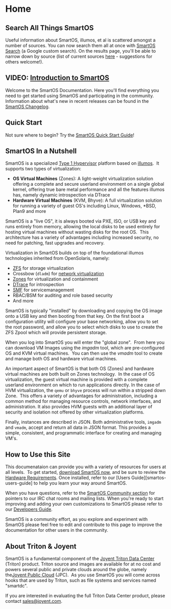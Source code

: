 # Home

## Search All Things SmartOS

Useful information about SmartOS, illumos, et al is scattered amongst a number of sources. You can now search them all at once with [SmartOS Search][smartos-search] (a Google custom search). On the results page, you'll be able to narrow down by source (list of current sources [here][smartos-sources] - suggestions for others welcome!).

[smartos-search]: http://smartos.org/search/
[smartos-sources]: http://smartos.org/2013/02/04/smartos-news-feb-4-2013/

## VIDEO: [Introduction to SmartOS][intro-video]

[intro-video]: http://smartos.org/2012/08/21/introduction-to-smartos/

Welcome to the SmartOS Documentation. Here you'll find everything you need to get started using SmartOS and participating in the community. Information about what's new in recent releases can be found in the [SmartOS Changelog][smartos-changelog].

[smartos-changelog]: https://us-east.manta.joyent.com/Joyent_Dev/public/SmartOS/smartos.html

## Quick Start

Not sure where to begin? Try the [SmartOS Quick Start Guide][smartos-qs]!

[smartos-qs]: smartos-quick-start-guide.md

## SmartOS In a Nutshell

SmartOS is a specialized [Type 1 Hypervisor][type1-vmm] platform based on [illumos][illumos].  It supports two types of virtualization:

[type1-vmm]: http://en.wikipedia.org/wiki/Hypervisor
[illumos]: https://illumos.org

- **OS Virtual Machines** (Zones): A light-weight virtualization solution offering a complete and secure userland environment on a single global kernel, offering true bare metal performance and all the features illumos has, namely dynamic introspection via DTrace
- **Hardware Virtual Machines** (KVM, Bhyve): A full virtualization solution for running a variety of guest OS's including Linux, Windows, \*BSD, Plan9 and more

SmartOS is a "live OS", it is always booted via PXE, ISO, or USB key and runs entirely from memory, allowing the local disks to be used entirely for hosting virtual machines without wasting disks for the root OS.  This architecture has a variety of advantages including increased security, no need for patching, fast upgrades and recovery.

Virtualization in SmartOS builds on top of the foundational illumos technologies inherited from OpenSolaris, namely:

- [ZFS][zfs] for storage virtualization
- Crossbow (`dladm`) for [network virtualization][networking]
- [Zones][zones] for virtualization and containment
- [DTrace][dtrace] for introspection
- [SMF][smf] for servicemanagement
- RBAC/BSM for auditing and role based security
- And more

[zfs]: zfs.md
[networking]: networking-and-network-virtualization.md
[zones]: smartos-virtualization.md
[dtrace]: dtrace.md
[smf]: basic-smf-commands.md

SmartOS is typically "installed" by downloading and copying the OS image onto a USB key and then booting from that key. On the first boot a configuration utility will configure your base networking, allow you to set the root password, and allow you to select which disks to use to create the ZFS Zpool which will provide persistent storage.

When you log into SmartOS you will enter the "global zone".  From here you can download VM Images using the *imgadm* tool, which are pre-configured OS and KVM virtual machines.  You can then use the *vmadm* tool to create and manage both OS and hardware virtual machines.

An important aspect of SmartOS is that both OS (Zones) and hardware virtual machines are both built on Zones technology.  In the case of OS virtualization, the guest virtual machine is provided with a complete userland environment on which to run applications directly.
In the case of HVM virtualization, the `qemu` or `bhyve`  process will run within a stripped down Zone.  This offers a variety of advantages for administration, including a common method for managing resource controls, network interfaces, and administration. It also provides HVM guests with an additional layer of security and isolation not offered by other virtualization platforms.

Finally, instances are described in JSON. Both administrative tools, `imgadm` and `vmadm`, accept and return all data in JSON
format. This provides a simple, consistent, and programmatic interface for creating and managing VM's.

## How to Use this Site

This documenataion can provide you with a variety of resources for users at all levels.  To get started, [download SmartOS now](download-smartos.md), and be sure to review the [Hardware Requirements](hardware-requirements.md).
Once installed, refer to our [Users Guide][smartos-users-guide] to help you learn your way around SmartOS.

When you have questions, refer to the [SmartOS Community section](mailing-lists-and-irc.md) for pointers to
our IRC chat rooms and mailing lists. When you're ready to start improving and adding your own customizations to SmartOS please refer to our [Developers Guide](smartos-developers-guide.md).

SmartOS is a community effort, as you explore and experiment with SmartOS please feel free to edit and contribute to this page to improve the documentation for other users in the community.

## About Triton &amp; Joyent

SmartOS is a fundamental component of the [Joyent Triton Data Center](http://www.joyent.com/triton/) (Triton) product. Triton
source and images are available for at no cost and powers several public and private clouds around the globe, namely the[Joyent Public Cloud](http://www.joyentcloud.com) (JPC).  As you use SmartOS you will come across hooks that are used by Triton, such as file systems and services named "smartdc".

If you are interested in evaluating the full Triton Data Center product, please contact <sales@joyent.com>.
